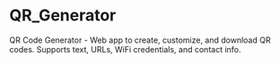 # QR_Generator
QR Code Generator - Web app to create, customize, and download QR codes. Supports text, URLs, WiFi credentials, and contact info.

